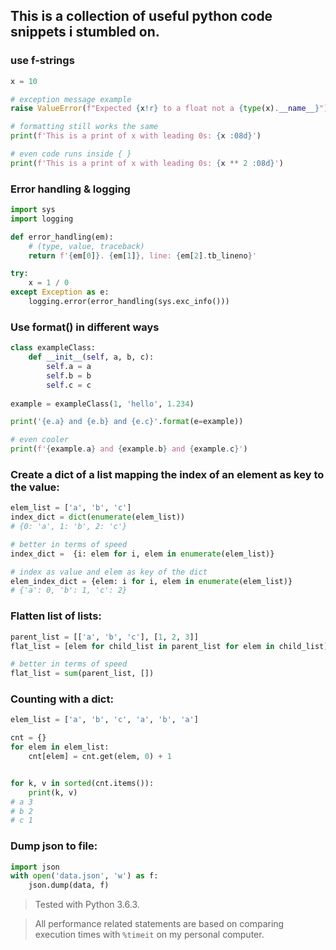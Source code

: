 ## This is a collection of useful python code snippets i stumbled on.

### use f-strings
```python
x = 10

# exception message example
raise ValueError(f"Expected {x!r} to a float not a {type(x).__name__}")

# formatting still works the same
print(f'This is a print of x with leading 0s: {x :08d}')

# even code runs inside { }
print(f'This is a print of x with leading 0s: {x ** 2 :08d}')
```

### Error handling & logging
```python
import sys
import logging

def error_handling(em):
    # (type, value, traceback)
    return f'{em[0]}. {em[1]}, line: {em[2].tb_lineno}'

try:
    x = 1 / 0
except Exception as e:
    logging.error(error_handling(sys.exc_info()))
```

### Use format() in different ways
```python
class exampleClass:
    def __init__(self, a, b, c):
        self.a = a
        self.b = b
        self.c = c
        
example = exampleClass(1, 'hello', 1.234)

print('{e.a} and {e.b} and {e.c}'.format(e=example))

# even cooler
print(f'{example.a} and {example.b} and {example.c}')
```

### Create a dict of a list mapping the index of an element as key to the value:
```python
elem_list = ['a', 'b', 'c']
index_dict = dict(enumerate(elem_list))
# {0: 'a', 1: 'b', 2: 'c'}

# better in terms of speed
index_dict =  {i: elem for i, elem in enumerate(elem_list)}

# index as value and elem as key of the dict
elem_index_dict = {elem: i for i, elem in enumerate(elem_list)}
# {'a': 0, 'b': 1, 'c': 2}
```

### Flatten list of lists:
```python
parent_list = [['a', 'b', 'c'], [1, 2, 3]]
flat_list = [elem for child_list in parent_list for elem in child_list]

# better in terms of speed
flat_list = sum(parent_list, [])
```

### Counting with a dict:
```python
elem_list = ['a', 'b', 'c', 'a', 'b', 'a']

cnt = {}
for elem in elem_list:
    cnt[elem] = cnt.get(elem, 0) + 1


for k, v in sorted(cnt.items()):
    print(k, v)
# a 3
# b 2
# c 1
```

### Dump json to file:
```python
import json
with open('data.json', 'w') as f:
    json.dump(data, f)
```

> Tested with Python 3.6.3.

> All performance related statements are based on comparing execution times with `%timeit` on my personal computer.
